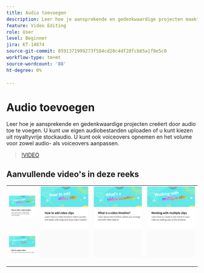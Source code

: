 ```yaml
---
title: Audio toevoegen
description: Leer hoe je aansprekende en gedenkwaardige projecten maakt door audio toe te voegen
feature: Video Editing
role: User
level: Beginner
jira: KT-14874
source-git-commit: 8591371999273f584cd20c4df28fcb85a1f9e5c0
workflow-type: tm+mt
source-wordcount: '88'
ht-degree: 0%

---
```


# Audio toevoegen

Leer hoe je aansprekende en gedenkwaardige projecten creëert door audio toe te voegen. U kunt uw eigen audiobestanden uploaden of u kunt kiezen uit royaltyvrije stockaudio. U kunt ook voiceovers opnemen en het volume voor zowel audio- als voiceovers aanpassen.

>[!VIDEO](https://video.tv.adobe.com/v/3427092?quality=12&learn=on&hidetitle=true)

## Aanvullende video&#39;s in deze reeks

<table style="table-layout:fixed">
<tr>
   <td>
         <a href="start-video.md">
            <img alt="Een videoproject starten" src="assets/start-video.png" />
         </a>
   </td>
  <td>
         <a href="add-video-clips.md">
            <img alt="Videoclips toevoegen" src="assets/add-video-clips.png" />
         </a>
   </td>
   <td>
         <a href="video-timeline.md">
            <img alt="Wat is een videotijdlijn?" src="assets/video-timeline.png" />
         </a>
   </td>
   <td>
         <a href="multiple-clips.md">
            <img alt="Werken met meerdere clips" src="assets/multiple-clips.png" />
         </a>
   </td>
</tr>
<tr>
    <td>
         <a href="export-video.md">
            <img alt="Video exporteren" src="assets/export-video.png" />
         </a>
   </td>
   <td>
    <img alt="Spacer" src="../assets/Gray_thumbnail.png" />
    <div>
    <br>
   </td>
   <td>
    <img alt="Spacer" src="../assets/Gray_thumbnail.png" />
    <div>
    <br>
   </td>
   <td>
    <img alt="Spacer" src="../assets/Gray_thumbnail.png" />
    <div>
    <br>
   </td>
</tr>
</table>
